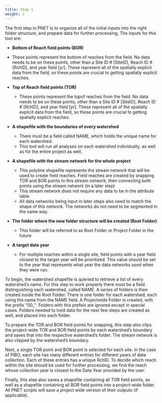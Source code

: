 ```yaml
---
title: Step 1
weight: 1
---
```


The first step in PNET is to organize all of the initial inputs into the right folder structure, and prepare data for further processing. The inputs for this tool are:

- **Bottom of Reach field points (BOR)**
- These points represent the bottom of reaches from the field. No data needs to be on these points, other than a Site ID # [SiteID], Reach ID # [RchID], and year field [yr]. These represent all of the spatially explicit data from the field, so these points are crucial to getting spatially explicit reaches.
  
- **Top of Reach field points (TOR)**
  - These points represent the topof reaches from the field. No data needs to be on these points, other than a Site ID # [SiteID], Reach ID # [RchID], and year field [yr]. These represent all of the spatially explicit data from the field, so these points are crucial to getting spatially explicit reaches.

- **A shapefile with the boundaries of every watershed**
  - There must be a field called NAME, which holds the unique name for each watershed. 
  - This tool will run all analyses on each watershed individually, as well as for the entire project as well.

- **A shapefile with the stream network for the whole project**
  - This polyline shapefile represents the stream network that will be used to create field reaches. Field reaches are created by snapping TOR and BOR points to this stream network, then connecting both points using the stream network (in a later step)
  - This stream network does not require any data to be in the attribute table
  - All data networks being input in later steps also need to match the shape of this network. The networks do not need to be segmented in the same way.

- **The folder where the new folder structure will be created (Root Folder)**
  - This folder will be referred to as Root Folder or Project Folder in the future

- **A target data year**
  - For multiple reaches within a single site, field points with a year field closest to the target year will be prioritized. This value should be set to the year that represents what year the data networks used when they were run.

To begin, the watershed shapefile is queried to retrieve a list of every watershed’s name. For this step to work properly there must be a field distinguishing each watershed, called NAME. A series of folders is then created inside the Root Folder. There is one folder for each watershed, each using the name from the NAME field. A Projectwide Folder is created, with the prefix "00_". Folders with this prefeix are ignored except in special cases. Folders needed to hold data for the next few steps are created as well, and placed into each folder. 

To prepare the TOR and BOR field points for snapping, this step also clips the project-wide TOR and BOR field points by each watershed’s boundary and saves that into the respective watershed’s folder. The stream network is also clipped by the watershed’s boundary. 

Next, a single TOR point and BOR point is selected for each site. In the case of PIBO, each site has many different entries for different years of data collection. Each of these entries has a unique RchID. To decide which reach within the site should be used for further processing, we find the reach whose collection year is closest to the Data Year provided by the user.

Finally, this step also saves a shapefile containing all TOR field points, as well as a shapefile containing all BOR field points into a project-wide folder. All PNET scripts will save a project wide version of their outputs (if applicable).